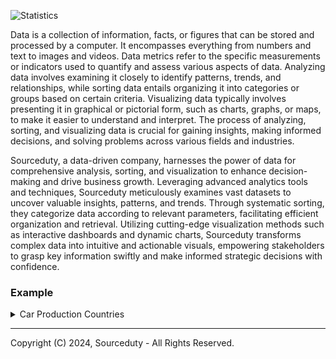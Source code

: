 ![Statistics](https://github.com/sourceduty/Data_Metrics/assets/123030236/4395bff6-53b9-4a1c-8b96-6930511c8eaa)

Data is a collection of information, facts, or figures that can be stored and processed by a computer. It encompasses everything from numbers and text to images and videos. Data metrics refer to the specific measurements or indicators used to quantify and assess various aspects of data. Analyzing data involves examining it closely to identify patterns, trends, and relationships, while sorting data entails organizing it into categories or groups based on certain criteria. Visualizing data typically involves presenting it in graphical or pictorial form, such as charts, graphs, or maps, to make it easier to understand and interpret. The process of analyzing, sorting, and visualizing data is crucial for gaining insights, making informed decisions, and solving problems across various fields and industries.

Sourceduty, a data-driven company, harnesses the power of data for comprehensive analysis, sorting, and visualization to enhance decision-making and drive business growth. Leveraging advanced analytics tools and techniques, Sourceduty meticulously examines vast datasets to uncover valuable insights, patterns, and trends. Through systematic sorting, they categorize data according to relevant parameters, facilitating efficient organization and retrieval. Utilizing cutting-edge visualization methods such as interactive dashboards and dynamic charts, Sourceduty transforms complex data into intuitive and actionable visuals, empowering stakeholders to grasp key information swiftly and make informed strategic decisions with confidence.

### Example

<details><summary>Car Production Countries</summary>
<br>

### Car Production Countries

![Popular_Car_Brands_and_Locations](https://github.com/sourceduty/Data_Metrics/assets/123030236/c41604a7-71bc-4b92-9d73-e4a17fd3fb1d)

The most productive brand and country location for car production.

``` The most productive car brand is Toyoya which is located in Toyota City, Japan. ```

Toyota stands out as the most productive car brand in the dataset, with a total of 32 models listed. Known globally for its high-quality, durable, and reliable vehicles, Toyota continues to be a leading force in the automotive industry. It is headquartered in Toyota City, Japan, a location that has become synonymous with automotive innovation. Among its diverse range of models, Toyota offers everything from compact cars and sedans to SUVs and trucks, catering to a wide spectrum of consumers. The brand has maintained a strong commitment to sustainability and technological advancements, making significant strides in hybrid and electric vehicle technologies. Toyota's enduring popularity and broad model lineup underscore its significant role in shaping the future of transportation.

### Data

This [dataset](https://www.kaggle.com/datasets/rifkaregmi/branded-cars-dataset) was used for this analysis.

#

The five most popular car brands in the dataset are:

1. Toyota - 32 models
2. Nissan - 18 models
3. Mazda - 17 models
4. Mitsubishi - 13 models
5. Honda - 13 models

Here are the headquarters locations for each of the five most popular car brands based on the dataset:

1. Toyota: Headquartered in Toyota City, Japan.
2. Nissan: Headquartered in Yokohama, Japan.
3. Mazda: Headquartered in Hiroshima, Japan.
4. Mitsubishi: Headquartered in Minato, Tokyo, Japan.
5. Honda: Headquartered in Minato, Tokyo, Japan.

<br>    
</details>

***
Copyright (C) 2024, Sourceduty - All Rights Reserved.

